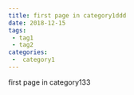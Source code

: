 ```yaml
---
title: first page in category1ddd
date: 2018-12-15
tags:
 - tag1
 - tag2
categories:
 -  category1
---
```


first page in category133
